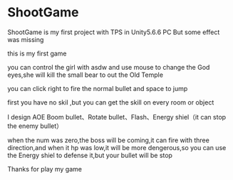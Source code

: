 # ShootGame
ShootGame is my first project with TPS in Unity5.6.6 PC But some effect was missing 

this is my first game

you can control the girl with asdw and use mouse to change the God eyes,she will kill the small bear to out the Old Temple

you can click right to fire the normal bullet and space to jump

first you have no skil ,but you can get the skill on every room or object

I design  AOE Boom bullet、Rotate bullet、Flash、Energy shiel（it can stop the enemy bullet）

when the num was zero,the boss will be coming,it can fire with three direction,and when it hp was low,it will be more dengerous,so
you can use the Energy shiel to defense it,but your bullet will be stop

Thanks for play my game
